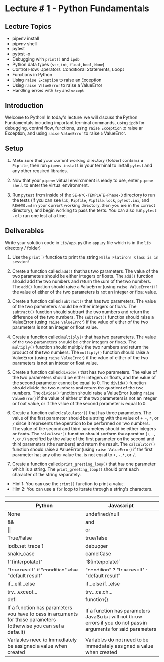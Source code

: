 # Lecture # 1 - Python Fundamentals

## Lecture Topics

- pipenv install
- pipenv shell
- pytest
- pytest -x
- Debugging with `print()` and `ipdb`
- Python data types (`str`, `int`, `float`, `bool`, `None`)
- Control Flow: Operators, Conditional Statements, Loops
- Functions in Python
- Using `raise Exception` to raise an Exception
- Using `raise ValueError` to raise a ValueError
- Handling errors with `try` and `except`

## Introduction

Welcome to Python! In today's lecture, we will discuss the Python Fundamentals including important terminal commands, using `ipdb` for debugging, control flow, functions, using `raise Exception` to raise an Exception, and using `raise ValueError` to raise a ValueError.

## Setup

1. Make sure that your current working directory (folder) contains a `Pipfile`, then run `pipenv install` in your terminal to install `pytest` and any other required libraries.

2. Now that your `pipenv` virtual environment is ready to use, enter `pipenv shell` to enter the virtual environment.

3. Run `pytest` from inside of the `SE-NYC-TEMPLATE-Phase-3` directory to run the tests (if you can see `lib`, `Pipfile`, `Pipfile.lock`, `pytest.ini`, and `README.md` in your current working directory, then you are in the correct directory), and begin working to pass the tests. You can also run `pytest -x` to run one test at a time.

## Deliverables

Write your solution code in `lib/app.py` (the `app.py` file which is in the `lib` directory / folder).

1. Use the `print()` function to print the string `Hello Flatiron! Class is in session!`

2. Create a function called `add()` that has two parameters. The value of the two parameters should be either integers or floats. The `add()` function should add the two numbers and return the sum of the two numbers. The `add()` function should raise a ValueError (using `raise ValueError`) if the value of either of the two parameters is not an integer or float value.

3. Create a function called `subtract()` that has two parameters. The value of the two parameters should be either integers or floats. The `subtract()` function should subtract the two numbers and return the difference of the two numbers. The `subtract()` function should raise a ValueError (using `raise ValueError`) if the value of either of the two parameters is not an integer or float value.

4. Create a function called `multiply()` that has two parameters. The value of the two parameters should be either integers or floats. The `multiply()` function should multiply the two numbers and return the product of the two numbers. The `multiply()` function should raise a ValueError (using `raise ValueError`) if the value of either of the two parameters is not an integer or float value.

5. Create a function called `divide()` that has two parameters. The value of the two parameters should be either integers or floats, and the value of the second parameter cannot be equal to 0. The `divide()` function should divide the two numbers and return the quotient of the two numbers. The `divide()` function should raise a ValueError (using `raise ValueError`) if the value of either of the two parameters is not an integer or float value, or if the value of the second parameter is equal to 0.

6. Create a function called `calculator()` that has three parameters. The value of the first parameter should be a string with the value of `+`, `-`, `*`, or `/` since it represents the operation to be performed on two numbers. The value of the second and third parameters should be either integers or floats. The `calculator()` function should perform the operation (`+`, `-`, `*`, or `/`) specified by the value of the first parameter on the second and third parameters (the numbers) and return the result. The `calculator()` function should raise a ValueError (using `raise ValueError`) if the first parameter has any other value that is not equal to `+`, `-`, `*`, or `/`.

7. Create a function called `print_greeting_loop()` that has one parameter which is a string. The `print_greeting_loop()` should print each character of the string separately.
- Hint 1: You can use the `print()` function to print a value.
- Hint 2: You can use a `for` loop to iterate through a string's characters.

---


| Python                                                                                               | Javascript                                                                                   |
|------------------------------------------------------------------------------------------------------|----------------------------------------------------------------------------------------------|
| None                      | undefined/null    |
| &&                        | and               |
| \|\|                      | or                |
| True/False                | true/false           |
| ipdb.set_trace()          | debugger          |
| snake_case                | camelCase         |
| f"{interpolate}"    | \`${interpolate}\`       |
| "true result" if "condition" else "default result"   | "condition" ? "true result" : "default result"   |
| if...elif...else    | if...else if...else    |
| try...except... | try...catch...  |
| def:                     | function{}         |
| If a function has parameters you have to pass in arguments for those parameters (otherwise you can set a default) | If a function has parameters JavaScript will not throw errors if you do not pass in arguments for said parameters |
| Variables need to immediately be assigned a value when created | Variables do not need to be immediately assigned a value when created |
